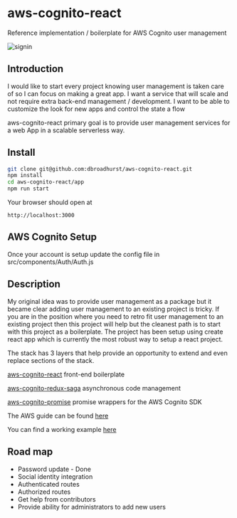 # aws-cognito-react

Reference implementation / boilerplate for AWS Cognito user management

![signin](https://s3-us-west-2.amazonaws.com/union25-public/aws-cognito-login.png)

## Introduction

I would like to start every project knowing user management is taken care of so I can focus on making a great app. I want a service that will scale and not require extra back-end management / development. I want to be able to customize the look for new apps and control the state a flow

aws-cognito-react primary goal is to provide user management services for a web App in a scalable serverless way.

## Install

```bash
git clone git@github.com:dbroadhurst/aws-cognito-react.git
npm install
cd aws-cognito-react/app
npm run start
```

Your browser should open at

```
http://localhost:3000
```

## AWS Cognito Setup

Once your account is setup update the config file in src/components/Auth/Auth.js

## Description

My original idea was to provide user management as a package but it became clear adding user management to an existing project is tricky. If you are in the position where you need to retro fit user management to an existing project then this project will help but the cleanest path is to start with this project as a boilerplate. The project has been setup using create react app which is currently the most robust way to setup a react project.

The stack has 3 layers that help provide an opportunity to extend and even replace sections of the stack.

[aws-cognito-react](https://github.com/dbroadhurst/aws-cognito-react) front-end boilerplate

[aws-cognito-redux-saga](https://github.com/dbroadhurst/aws-cognito-redux-saga) asynchronous code management

[aws-cognito-promise](https://github.com/dbroadhurst/aws-cognito-promises) promise wrappers for the AWS Cognito SDK

The AWS guide can be found [here](http://docs.aws.amazon.com/cognito/latest/developerguide/setting-up-the-javascript-sdk.html)

You can find a working example [here](http://cognito.dbroadhurst.net)

## Road map

* Password update - Done
* Social identity integration
* Authenticated routes
* Authorized routes
* Get help from contributors
* Provide ability for administrators to add new users
